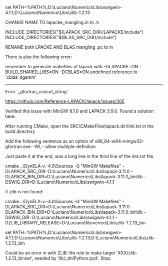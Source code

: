 set PATH=%PATH%;D:\Luciano\Numerico\Libs\swigwin-4.1.1;D:\Luciano\Numerico\Libs\zlib-1.2.13


CHANGE NAME TO lapacke_mangling.in to .h

INCLUDE_DIRECTORIES("${LAPACK_SRC_DIR}/LAPACKE/include")
INCLUDE_DIRECTORIES("${BLAS_SRC_DIR}/include")

RENAME both LPACKE AND BLAS mangling .pc to in

There is also the following error:

remember to generate makefiles of lapack with -DLAPACKE=ON -BUILD_SHARED_LIBS=ON -DCBLAS=ON
undefined reference to `cblas_dgemm'


--------------------------------------------------------
Error `_gfortran_concat_string'

https://github.com/Reference-LAPACK/lapack/issues/305

Verified this issue with MinGW 8.1.0 and LAPACK 3.9.0. Found a solution here.

After running CMake, open the SRC\CMakeFiles\lapack.dir\link.txt in the build directory

Add the following sentence as an option of x86_64-w64-mingw32-gfortran.exe:
-Wl,--allow-multiple-definition

Just paste it at the end, was a long line in the third line of the link.txt file.




cmake ..\DynELA-v.-4.0\Sources -G "MinGW Makefiles" -DLAPACK_SRC_DIR=D:\Luciano\Numerico\Libs\lapack-3.11.0 -DLAPACK_BIN_DIR=D:\Luciano\Numerico\Libs\lapack-3.11.0_bin\lib -DSWIG_DIR=D:\Luciano\Numerico\Libs\swigwin-4.1.1

if zlib is not found:

cmake ..\DynELA-v.-4.0\Sources -G "MinGW Makefiles" -DLAPACK_SRC_DIR=D:\Luciano\Numerico\Libs\lapack-3.11.0 -DLAPACK_BIN_DIR=D:\Luciano\Numerico\Libs\lapack-3.11.0_bin\lib -DSWIG_DIR=D:\Luciano\Numerico\Libs\swigwin-4.1.1 -DZLIB_LIBRARY_RELEASE=D:\Luciano\Numerico\Libs\zlib-1.2.13_bin


set PATH=%PATH%;D:\Luciano\Numerico\Libs\swigwin-4.1.1;D:\Luciano\Numerico\Libs\zlib-1.2.13;D:\Luciano\Numerico\Libs\zlib-1.2.13_bin

Could be an error in with ZLIB: No rule to make target 'XXX/zlib-1.2.13_binset', needed by 'lib/_dnlPython.pyd'.  Stop.


